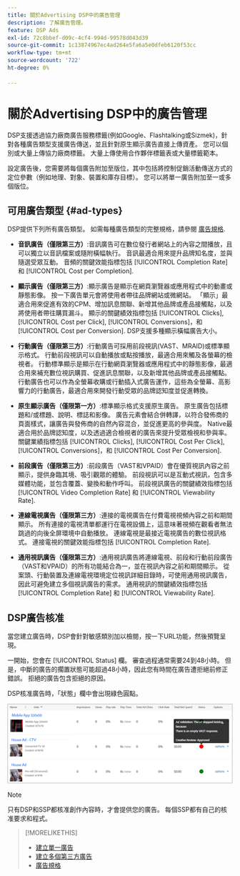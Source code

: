 ```yaml
---
title: 關於Advertising DSP中的廣告管理
description: 了解廣告管理。
feature: DSP Ads
exl-id: 72c8bbef-d09c-4cf4-994d-99578d043d39
source-git-commit: 1c13874967ec4ad264e5fa6a5e0dfeb6120f53cc
workflow-type: tm+mt
source-wordcount: '722'
ht-degree: 0%

---
```


# 關於Advertising DSP中的廣告管理

<!-- add "The Ads View (Dashboard?)" section -->

DSP支援透過協力廠商廣告服務標籤(例如Google、Flashtalking或Sizmek)，針對各種廣告類型支援廣告傳送，並且針對原生顯示廣告直接上傳資產。 您可以個別或大量上傳協力廠商標籤。 大量上傳使用合作夥伴標籤表或大量標籤範本。

<!-- The bulk upload feature requires you to either a) upload DoubleClick and Flashtalking tag sheets or b) download a template, input your tags into the template, and then re-upload the template. -->
<!-- need a list of all supported third-party ad servers; see file in future-tbd folder -->

設定廣告後，您需要將每個廣告附加至版位，其中包括將控制促銷活動傳送方式的定位參數（例如地理、對象、裝置和庫存目標）。 您可以將單一廣告附加至一或多個版位。

## 可用廣告類型 {#ad-types}

DSP提供下列所有廣告類型。 如需每種廣告類型的完整規格，請參閱 [廣告規格](ad-specs.md).

* **音訊廣告（僅限第三方）**:音訊廣告可在數位發行者網站上的內容之間播放，且可以獨立以音訊檔案或隨附橫幅執行。 音訊最適合用來提升品牌知名度，並與隨選受眾互動。 音頻的關鍵效能指標包括 [!UICONTROL Completion Rate] 和 [!UICONTROL Cost per Completion].

* **顯示廣告（僅限第三方）**:顯示廣告是顯示在網頁瀏覽器或應用程式中的動畫或靜態影像。 按一下廣告單元會將使用者帶往品牌網站或微網站。 「顯示」最適合用來促進有效的CPM、增加訊息關聯、新增其他品牌或產品接觸點，以及將使用者帶往購買漏斗。 顯示的關鍵績效指標包括 [!UICONTROL Clicks], [!UICONTROL Cost per Click], [!UICONTROL Conversions]，和 [!UICONTROL Cost per Conversion]. DSP支援多種顯示橫幅廣告大小。

* **行動廣告（僅限第三方）**:行動廣告可採用前段視訊(VAST、MRAID)或標準顯示格式。 行動前段視訊可以自動播放或點按播放，最適合用來觸及各螢幕的檢視者。 行動標準顯示是顯示在行動網頁瀏覽器或應用程式中的靜態影像，最適合用來補充數位視訊購買、促進訊息關聯，以及新增其他品牌或產品接觸點。 行動廣告也可以作為全螢幕收購或行動插入式廣告運作，這些為全螢幕、高影響力的行動廣告，最適合用來開發行動受眾的品牌認知度並促進轉換。

* **原生顯示廣告（僅限第一方）**:標準顯示格式支援原生廣告。 原生廣告包括標題和/或標題、說明、標誌和影像。 廣告元素會結合併轉譯，以符合發佈商的頁面樣式，讓廣告與發佈商的自然內容混合，並促進更高的參與度。 Native最適合用於品牌認知度，以及透過適合檢視者的廣告來提升受眾檢視和參與率。 關鍵業績指標包括 [!UICONTROL Clicks], [!UICONTROL Cost Per Click], [!UICONTROL Conversions]，和 [!UICONTROL Cost Per Conversion].

* **前段廣告（僅限第三方）**:前段廣告（VAST和VPAID）會在優質視訊內容之前顯示，提供身臨其境、吸引觀眾的體驗。 前段視訊可以是互動式視訊，包含多媒體功能，並包含覆蓋、變換和動作呼叫。 前段視訊廣告的關鍵績效指標包括 [!UICONTROL Video Completion Rate] 和 [!UICONTROL Viewability Rate].

* **連線電視廣告（僅限第三方）**:連接的電視廣告在付費電視視頻內容之前和期間顯示。 所有連接的電視清單都運行在電視設備上，這意味著視頻在觀看者無法跳過的向後全屏環境中自動播放。 連線電視是最接近電視廣告的數位視訊格式。 連接電視的關鍵效能指標包括 [!UICONTROL Completion Rate].

* **通用視訊廣告（僅限第三方）**:通用視訊廣告將連線電視、前段和行動前段廣告（VAST和VPAID）的所有功能結合為一，並在視訊內容之前和期間顯示。 從案頭、行動裝置及連線電視環境定位視訊詳細目錄時，可使用通用視訊廣告，因此可避免建立多個視訊廣告的需求。 通用視訊的關鍵績效指標包括 [!UICONTROL Completion Rate] 和 [!UICONTROL Viewability Rate].

## DSP廣告核准

當您建立廣告時，DSP會針對敏感類別加以檢閱，按一下URL功能，然後預覽呈現。

一開始，您會在 [!UICONTROL Status] 欄。 審查過程通常需要24到48小時。 但是，中斷的廣告的擱置狀態可能超過48小時，因此您有時間在廣告遭拒絕前修正錯誤。 拒絕的廣告包含拒絕的原因。

DSP核准廣告時，「狀態」欄中會出現綠色圓點。

![核准指標 [!UICONTROL Status] 欄](/help/dsp/assets/ad-approval-status.png)

>[!NOTE]
>
>只有DSP和SSP都核准創作內容時，才會提供您的廣告。 每個SSP都有自己的核准要求和程式。

>[!MORELIKETHIS]
>
>* [建立單一廣告](ad-create.md)
>* [建立多個第三方廣告](ad-create-multiple.md)
>* [廣告規格](ad-specs.md)

